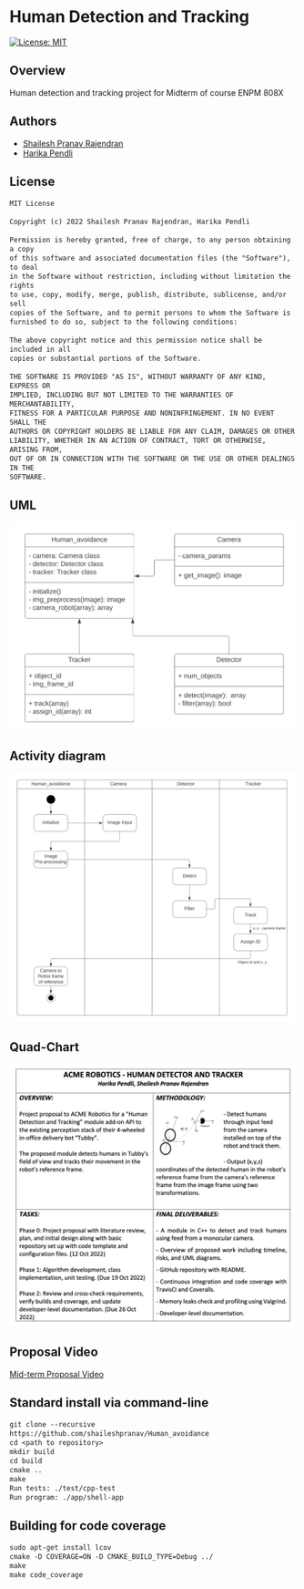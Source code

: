 # Human Detection and Tracking

[![License: MIT](https://img.shields.io/badge/License-MIT-green.svg)](https://opensource.org/licenses/MIT)
## Overview
Human detection and tracking project for Midterm of course ENPM 808X

## Authors
- [Shailesh Pranav Rajendran](https://github.com/shaileshpranav)
- [Harika Pendli](https://github.com/harika-pendli)

## License 
```
MIT License

Copyright (c) 2022 Shailesh Pranav Rajendran, Harika Pendli

Permission is hereby granted, free of charge, to any person obtaining a copy
of this software and associated documentation files (the "Software"), to deal
in the Software without restriction, including without limitation the rights
to use, copy, modify, merge, publish, distribute, sublicense, and/or sell
copies of the Software, and to permit persons to whom the Software is
furnished to do so, subject to the following conditions:

The above copyright notice and this permission notice shall be included in all
copies or substantial portions of the Software.

THE SOFTWARE IS PROVIDED "AS IS", WITHOUT WARRANTY OF ANY KIND, EXPRESS OR
IMPLIED, INCLUDING BUT NOT LIMITED TO THE WARRANTIES OF MERCHANTABILITY,
FITNESS FOR A PARTICULAR PURPOSE AND NONINFRINGEMENT. IN NO EVENT SHALL THE
AUTHORS OR COPYRIGHT HOLDERS BE LIABLE FOR ANY CLAIM, DAMAGES OR OTHER
LIABILITY, WHETHER IN AN ACTION OF CONTRACT, TORT OR OTHERWISE, ARISING FROM,
OUT OF OR IN CONNECTION WITH THE SOFTWARE OR THE USE OR OTHER DEALINGS IN THE
SOFTWARE.

```
## UML
<img title="UML" alt="UML diagram" src="uml/uml_diagram.svg">

## Activity diagram
<img title="Activity diagram" alt="Activity diagram" src="uml/activity_diagram.svg">

## Quad-Chart
<img title="Quad-Chart" alt="Quad-chart" src="uml/quad_chart.png">

## Proposal Video
[Mid-term Proposal Video](https://drive.google.com/file/d/1JcN-jdWsAfGG5XlVniN_F_-hbOWnSuIF/view?usp=sharing)
## Standard install via command-line
```
git clone --recursive https://github.com/shaileshpranav/Human_avoidance
cd <path to repository>
mkdir build
cd build
cmake ..
make
Run tests: ./test/cpp-test
Run program: ./app/shell-app
```

## Building for code coverage
```
sudo apt-get install lcov
cmake -D COVERAGE=ON -D CMAKE_BUILD_TYPE=Debug ../
make
make code_coverage
```

